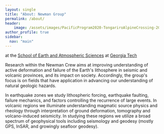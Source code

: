 ```yaml
---
layout: single
title: "About: Newman Group"
permalink: /about/
header: 
    image: /assets/images/PacificProgram2020-TongariroAlpineCrossing-20200117_132709_small_crop.jpeg
author_profile: true
sidebar:
  nav: "main"
---
```


at the [School of Earth and Atmospheric Sciences](https://www.eas.gatech.edu) at [Georgia Tech](https://www.gatech.edu)

Research within the Newman Crew aims at improving understanding of active deformation and failure of the Earth's lithosphere in seismic and volcanic provinces, and its impact on society. Accordingly, the group's focus is on fields that have application in advancing our understanding of natural geologic hazards. 

In earthquake zones we study lithospheric forcing, earthquake faulting, failure mechanics, and factors controlling the recurrence of large events. In volcanic regions we illuminate understanding magmatic source physics and rheology through interpretation of ground deformation, tomography and volcano-induced seismicity. In studying these regions we utilize a broad spectrum of geophysical tools including seismology and geodesy (mostly GPS, InSAR, and growingly seafloor geodesy). 
